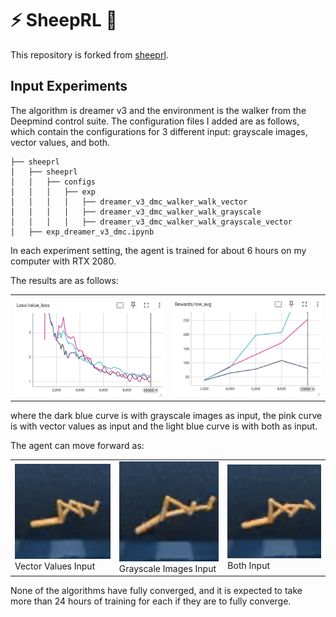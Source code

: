 # ⚡ SheepRL 🐑

This repository is forked from [sheeprl](https://github.com/Eclectic-Sheep/sheeprl).

## Input Experiments

The algorithm is dreamer v3 and the environment is the walker from the Deepmind control suite. The configuration files I added are as follows, which contain the configurations for 3 different input: grayscale images, vector values, and both.
```
├── sheeprl
│   ├── sheeprl
│   │   ├── configs
│   │   │   ├── exp
│   │   │   │   ├── dreamer_v3_dmc_walker_walk_vector
│   │   │   │   ├── dreamer_v3_dmc_walker_walk_grayscale
│   │   │   │   ├── dreamer_v3_dmc_walker_walk_grayscale_vector
│   ├── exp_dreamer_v3_dmc.ipynb
```
In each experiment setting, the agent is trained for about 6 hours on my computer with RTX 2080.

The results are as follows:
<div align="center">
  <table>
    <tr>
      <td><img src="assets/exp/value_loss.png" width="400px"></td>
      <td><img src="assets/exp/reward.png" width="400px"></td>
    </tr>
  </table>
</div>
where the dark blue curve is with grayscale images as input, the pink curve is with vector values as input and the light blue curve is with both as input.

The agent can move forward as:
<div align="center">
  <table>
    <tr>
      <td><img src="assets/exp/vector.gif" width="200px" /><br>Vector Values Input</td>
      <td><img src="assets/exp/grayscale.gif" width="200px" /><br>Grayscale Images Input</td>
      <td><img src="assets/exp/both.gif" width="200px" /><br>Both Input</td>
    </tr>
  </table>
</div>
None of the algorithms have fully converged, and it is expected to take more than 24 hours of training for each if they are to fully converge.

